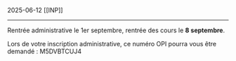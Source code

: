2025-06-12
[[INP]]

---

Rentrée administrative le 1er septembre, rentrée des cours le **8 septembre**.

Lors de votre inscription administrative, ce numéro OPI pourra vous être demandé : M5DVBTCUJ4